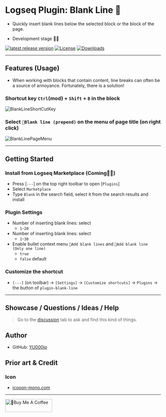 # Logseq Plugin: Blank Line 🦢

- Quickly insert blank lines below the selected block or the block of the page.

- Development stage 👷🚧

[![latest release version](https://img.shields.io/github/v/release/YU000jp/logseq-plugin-blank-line)](https://github.com/YU000jp/logseq-plugin-blank-line/releases)
[![License](https://img.shields.io/github/license/YU000jp/logseq-plugin-blank-line?color=blue)](https://github.com/YU000jp/logseq-plugin-blank-line/LICENSE)
[![Downloads](https://img.shields.io/github/downloads/YU000jp/logseq-plugin-blank-line/total.svg)](https://github.com/YU000jp/logseq-plugin-blank-line/releases)
<!-- Published 2023 -->

---

## Features (Usage)

- When working with blocks that contain content, line breaks can often be a source of annoyance. Fortunately, there is a solution!

### Shortcut key `Ctrl`(mod) + `Shift` + `B` in the block

![BlankLineShortCutKey](https://github.com/YU000jp/logseq-plugin-blank-line/assets/111847207/e3841dda-f8b1-463a-af3c-81bc54d44982)

### Select `🦢Blank line (prepend)` on the menu of page title (on right click)

![BlankLinePageMenu](https://github.com/YU000jp/logseq-plugin-blank-line/assets/111847207/c74c9dac-4e07-45e2-9001-db52b055da21)

---

## Getting Started

### Install from Logseq Marketplace (Coming👷🚧)

- Press [`---`] on the top right toolbar to open [`Plugins`]
- Select `Marketplace`
- Type `Blank` in the search field, select it from the search results and install

### Plugin Settings

- Number of inserting blank lines: select
  - `1`-`20`
- Number of inserting blank lines: select
  - `1`-`30`
- Enable bullet context menu `🦢Add blank lines` and `🦢Add blank line (Only one line)`
  - `true`
  - `false` default

### Customize the shortcut

- `[---]` (on toolbar) -> `[Settings]` -> `[Customize shortcuts]` -> `Plugins` -> the button of `plugin-blank-line`

---

## Showcase / Questions / Ideas / Help

> Go to the [discussion](https://github.com/YU000jp/logseq-plugin-blank-line/discussions) tab to ask and find this kind of things.

## Author

- GitHub: [YU000jp](https://github.com/YU000jp)

## Prior art & Credit

### Icon

- [icooon-mono.com](https://icooon-mono.com/14658-%e3%82%b9%e3%83%af%e3%83%b3%e3%83%9c%e3%83%bc%e3%83%88%e3%81%ae%e7%84%a1%e6%96%99%e3%82%a4%e3%83%a9%e3%82%b9%e3%83%883/)

---

<a href="https://www.buymeacoffee.com/yu000japan" target="_blank"><img src="https://cdn.buymeacoffee.com/buttons/v2/default-violet.png" alt="🍌Buy Me A Coffee" style="height: 42px;width: 152px" ></a>
